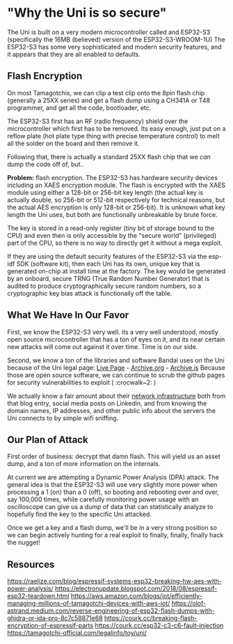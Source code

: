 # "Why the Uni is so secure"
The Uni is built on a very modern microcontroller called and ESP32-S3 (specifically the 16MB (believed) version of the ESP32-S3-WROOM-1U)
The ESP32-S3 has some very sophisticated and modern security features, and it appears that they are all enabled to defaults.

## Flash Encryption
On most Tamagotchis, we can clip a test clip onto the 8pin flash chip (generally a 25XX series) and get a flash dump using a CH341A or T48 programmer, and get all the code, bootloader, etc.

The ESP32-S3 first has an RF (radio frequency) shield over the microcontroller which first has to be removed. Its easy enough, just put on a reflow plate (hot plate type thing with precise temperature control) to melt all the solder on the board and then remove it.

Following that, there is actually a standard 25XX flash chip that we _can_ dump the code off of, but..

**Problem:** flash encryption. The ESP32-S3 has hardware security devices including an XAES encryption module. The flash is encrypted with the XAES module using either a 128-bit or 256-bit key length (the actual key is actually double, so 256-bit or 512-bit respectively for technical reasons, but the actual AES encryption is only 128-bit or 256-bit). It is unknown what key length the Uni uses, but both are functionally unbreakable by brute force.

The key is stored in a read-only register (tiny bit of storage bound to the CPU) and even then is only accessible by the "secure world" (privileged) part of the CPU, so there is no way to directly get it without a mega exploit.

If they are using the default security features of the ESP32-S3 via the esp-idf SDK (software kit), then each Uni has its own, unique key that is generated on-chip at install time at the factory. The key would be generated by an onboard, secure TRNG (True Random Number Generator) that is audited to produce cryptographically secure random numbers, so a cryptographic key bias attack is functionally off the table.

## What We Have In Our Favor
First, we know the ESP32-S3 very well. its a very well understood, mostly open source microcontroller that has a ton of eyes on it, and its near certain new attacks will come out against it over time.
Time is on our side.

Second, we know a ton of the libraries and software Bandai uses on the Uni because of the Uni legal page: [Live Page](https://tamagotchi-official.com/legalinfo/toy/uni/) - [Archive.org](https://web.archive.org/web/20240717022018/https://tamagotchi-official.com/legalinfo/toy/uni/) - [Archive.is](https://archive.is/yZinj)
Because those are open source software, we can continue to scrub the github pages for security vulnerabilities to exploit ( :crocwalk~2: )

We actually know a fair amount about their [network infrastructure](https://aws.amazon.com/blogs/iot/efficiently-managing-millions-of-tamagotchi-devices-with-aws-iot/) both from that blog entry, social media posts on Linkedin, and from knowing the domain names, IP addresses, and other public info about the servers the Uni connects to by simple wifi sniffing.

## Our Plan of Attack
First order of business: decrypt that damn flash.
This will yield us an asset dump, and a ton of more information on the internals.

At current we are attempting a Dynamic Power Analysis (DPA) attack. The general idea is that the ESP32-S3 will use very slightly more power when processing a 1 (on) than a 0 (off), so booting and rebooting over and over, say 100,000 times, while carefully monitoring power usage with an oscilloscope can give us a dump of data that can statistically analyze to hopefully find the key to the specific Uni attacked.

Once we get a key and a flash dump, we'll be in a very strong position so we can begin actively hunting for a real exploit to finally, finally, finally hack the nugget!

## Resources
https://raelize.com/blog/espressif-systems-esp32-breaking-hw-aes-with-power-analysis/
https://electronupdate.blogspot.com/2018/08/espressif-esp32-teardown.html
https://aws.amazon.com/blogs/iot/efficiently-managing-millions-of-tamagotchi-devices-with-aws-iot/
https://olof-astrand.medium.com/reverse-engineering-of-esp32-flash-dumps-with-ghidra-or-ida-pro-8c7c58871e68
https://courk.cc/breaking-flash-encryption-of-espressif-parts
https://courk.cc/esp32-c3-c6-fault-injection
https://tamagotchi-official.com/legalinfo/toy/uni/
